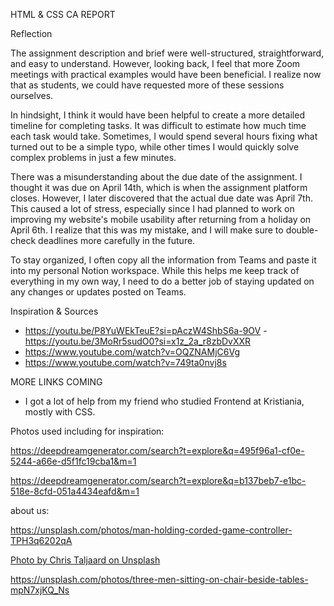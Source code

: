 
HTML & CSS CA REPORT

Reflection

The assignment description and brief were well-structured, straightforward, and easy to understand. However, looking back, I feel that more Zoom meetings with practical examples would have been beneficial. I realize now that as students, we could have requested more of these sessions ourselves.

In hindsight, I think it would have been helpful to create a more detailed timeline for completing tasks. It was difficult to estimate how much time each task would take. Sometimes, I would spend several hours fixing what turned out to be a simple typo, while other times I would quickly solve complex problems in just a few minutes.

There was a misunderstanding about the due date of the assignment. I thought it was due on April 14th, which is when the assignment platform closes. However, I later discovered that the actual due date was April 7th. This caused a lot of stress, especially since I had planned to work on improving my website's mobile usability after returning from a holiday on April 6th. I realize that this was my mistake, and I will make sure to double-check deadlines more carefully in the future.

To stay organized, I often copy all the information from Teams and paste it into my personal Notion workspace. While this helps me keep track of everything in my own way, I need to do a better job of staying updated on any changes or updates posted on Teams.

Inspiration & Sources

- https://youtu.be/P8YuWEkTeuE?si=pAczW4ShbS6a-9OV
-https://youtu.be/3MoRr5sudO0?si=x1z_2a_r8zbDvXXR
- https://www.youtube.com/watch?v=OQZNAMjC6Vg
- https://www.youtube.com/watch?v=749ta0nvj8s

MORE LINKS COMING

- I got a lot of help from my friend who studied Frontend at Kristiania, mostly with CSS.

Photos used including for inspiration: 

https://deepdreamgenerator.com/search?t=explore&q=495f96a1-cf0e-5244-a66e-d5f1fc19cba1&m=1

https://deepdreamgenerator.com/search?t=explore&q=b137beb7-e1bc-518e-8cfd-051a4434eafd&m=1

about us:

https://unsplash.com/photos/man-holding-corded-game-controller-TPH3q6202qA

[Photo by Chris Taljaard on Unsplash](https://unsplash.com/photos/black-xbox-one-game-controller-S__3xvlGDe8)

https://unsplash.com/photos/three-men-sitting-on-chair-beside-tables-mpN7xjKQ_Ns

